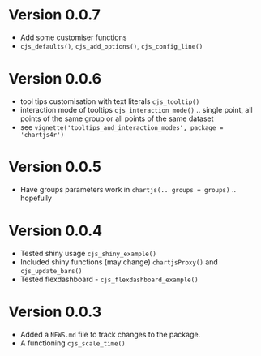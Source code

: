 # Version 0.0.7

* Add some customiser functions
* `cjs_defaults()`, `cjs_add_options()`, `cjs_config_line()`

# Version 0.0.6

* tool tips customisation with text literals `cjs_tooltip()`
* interaction mode of tooltips `cjs_interaction_mode()` .. single point, all points of the same
group or all points of the same dataset
* see `vignette('tooltips_and_interaction_modes', package = 'chartjs4r')`


# Version 0.0.5

* Have groups parameters work in `chartjs(.. groups = groups)` .. hopefully

# Version 0.0.4

* Tested shiny usage  `cjs_shiny_example()`
* Included shiny functions (may change) `chartjsProxy()` and `cjs_update_bars()`
* Tested flexdashboard - `cjs_flexdashboard_example()`

# Version 0.0.3

* Added a `NEWS.md` file to track changes to the package.
* A functioning `cjs_scale_time()`

